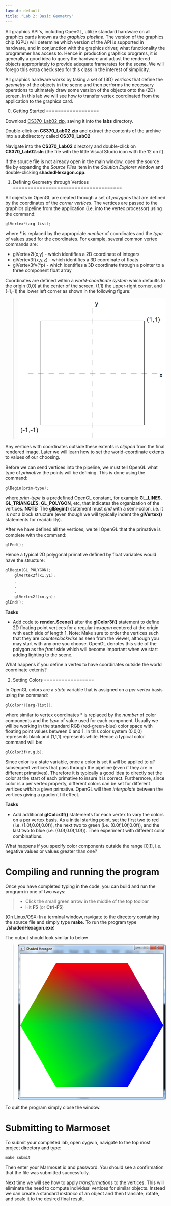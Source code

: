 ```yaml
---
layout: default
title: "Lab 2: Basic Geometry"
---
```


All graphics API's, including OpenGL, utilize standard hardware on all graphics cards known as the *graphics pipeline*. The version of the graphics chip (GPU) will determine which version of the API is supported in hardware, and in conjunction with the graphics driver, what functionality the programmer has access to. Hence in production graphics programs, it is generally a good idea to query the hardware and adjust the rendered objects appropriately to provide adequate framerates for the scene. We will forego this extra check step for this class in the interest of simplicity.

All graphics hardware works by taking a set of (3D) *vertices* that define the *geometry* of the objects in the scene and then performs the necessary operations to ultimately draw some version of the objects onto the (2D) screen. In this lab we will see how to transfer vertex coordinated from the application to the graphics card.

0. Getting Started
==================

Download [CS370\_Lab02.zip](src/CS370_Lab02.zip), saving it into the **labs** directory.

Double-click on **CS370\_Lab02.zip** and extract the contents of the archive into a subdirectory called **CS370\_Lab02**

Navigate into the **CS370\_Lab02** directory and double-click on **CS370\_Lab02.sln** (the file with the little Visual Studio icon with the 12 on it).

If the source file is not already open in the main window, open the source file by expanding the *Source Files* item in the *Solution Explorer* window and double-clicking **shadedHexagon.cpp**.

1. Defining Geometry through Vertices
=====================================

All objects in OpenGL are created through a set of *polygons* that are defined by the coordinates of the *corner vertices*. The vertices are passed to the graphics pipeline from the application (i.e. into the vertex processor) using the command:

```cpp
glVertex*(arg-list);
```

where * is replaced by the appropriate *number* of coordinates and the *type* of values used for the coordinates. For example, several common vertex commands are:

-   glVertex2i(x,y) - which identifies a 2D coordinate of integers
-   glVertex3f(x,y,z) - which identifies a 3D coordinate of floats
-   glVertex3fv(\*p) - which identifies a 3D coordinate through a pointer to a three component float array

Coordinates are defined within a *world-coordinate system* which defaults to the origin (0,0) at the center of the screen, (1,1) the upper-right corner, and (-1,-1) the lower left corner as shown in the following figure:

> ![image](images/lab02/WorldCoord.png)

Any vertices with coordinates outside these extents is *clipped* from the final rendered image. Later we will learn how to set the world-coordinate extents to values of our choosing.

Before we can send vertices into the pipeline, we must tell OpenGL what type of *primative* the points will be defining. This is done using the command:

```cpp
glBegin(prim-type);
```

where *prim-type* is a predefined OpenGL constant, for example **GL\_LINES**, **GL\_TRIANGLES**, **GL\_POLYGON**, etc, that indicates the organization of the vertices. **NOTE:** The **glBegin()** statement must *end* with a semi-colon, i.e. it is *not* a block structure (even though we will typically indent the **glVertex()** statements for readability).

After we have defined all the vertices, we tell OpenGL that the primative is complete with the command:

```cpp
glEnd();
```

Hence a typical 2D polygonal primative defined by float variables would have the structure:

```cpp
glBegin(GL_POLYGON);
	glVertex2f(x1,y1);
	.
	.
	.
	glVertex2f(xn,yn);
glEnd();
```

**Tasks**

-   Add code to **render\_Scene()** after the **glColor3f()** statement to define 2D floating point vertices for a regular *hexagon* centered at the origin with each side of length 1. Note: Make sure to order the vertices such that they are *counterclockwise* as seen from the viewer, although you may start with any one you choose. OpenGL denotes this side of the polygon as the *front* side which will become important when we start adding lighting to the scene.

What happens if you define a vertex to have coordinates outside the world coordinate extents?

2. Setting Colors
=================

In OpenGL colors are a *state* variable that is assigned on a *per vertex* basis using the command:

```cpp
glColor*([arg-list]);
```

where similar to vertex coordinates \* is replaced by the *number* of color components and the *type* of value used for each component. Usually we will be working in the standard RGB (red-green-blue) color space with floating point values between 0 and 1. In this color system (0,0,0) represents black and (1,1,1) represents white. Hence a typical color command will be:

```cpp
glColor3f(r,g,b);
```

Since color is a state variable, once a color is set it will be applied to *all* subsequent vertices that pass through the pipeline (even if they are in different primatives). Therefore it is typically a good idea to directly set the color at the start of each primative to insure it is correct. Furthermore, since color is a per vertex property, different colors can be set for different vertices *within* a given primative. OpenGL will then *interpolate* between the vertices giving a gradient fill effect.

**Tasks**

-   Add additional **glColor3f()** statements for each vertex to vary the colors on a per vertex basis. As a initial starting point, set the first two to red (i.e. (1.0f,0.0f,0.0f)), the next two to green (i.e. (0.0f,1.0f,0.0f)), and the last two to blue (i.e. (0.0f,0.0f,1.0f)). Then experiment with different color combinations.

What happens if you specify color components outside the range [0,1], i.e. negative values or values greater than one?

Compiling and running the program
=================================

Once you have completed typing in the code, you can build and run the program in one of two ways:

> -   Click the small green arrow in the middle of the top toolbar
> -   Hit **F5** (or **Ctrl-F5**)

(On Linux/OSX: In a terminal window, navigate to the directory containing the source file and simply type **make**. To run the program type **./shadedHexagon.exe**)

The output should look similar to below

> ![image](images/lab02/ShadedHexagon.png)

To quit the program simply close the window.

Submitting to Marmoset
======================

To submit your completed lab, open cygwin, navigate to the top most project directory and type:

    make submit

Then enter your Marmoset id and password. You should see a confirmation that the file was submitted successfully.

Next time we will see how to apply *transformations* to the vertices. This will eliminate the need to compute individual vertices for similar objects. Instead we can create a standard *instance* of an object and then translate, rotate, and scale it to the desired final result.

